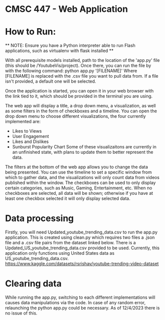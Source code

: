 # CMSC 447 - Web Application

# How to Run:
** NOTE: Ensure you have a Python interpreter able to run Flash applications, such as virtualenv with flask installed **

With all prerequisite models installed, path to the location of the 'app.py' file (this should be /YoutubeVis/project).
Once there, you can run the file by with the following command:
    python app.py '[FILENAME]'
Where [FILENAME] is replaced with the .csv file you want to pull data from. If a file isn't provided, a default one will be selected.

Once the application is started, you can open it in your web browser with the link tied to it, which should be provided in the terminal you are using.

The web app will display a title, a drop down menu, a visualization, as well as some filters in the form of checkboxes and a timeline. You can open the drop down menu to choose different visualizations, the four currently implemented are:
* Likes to Views
* User Engagement
* Likes and Dislikes
* Sunburst Popularity Chart
Some of these visualizaitons are currently in an unfinished state, with plans to update them to better represent the data.

The filters at the bottom of the web app allows you to change the data being presented. You can use the timeline to set a specific window from which to gather data, and the visualizations will only count data from videos published within the window. The checkboxes can be used to only display certain categories, such as Music, Gaming, Entertainment, etc. When no checkboxes are selected, all data will be shown; otherwise if you have at least one checkbox selected it will only display selected data.

# Data processing
Firstly, you will need Updated_youtube_trending_data.csv to run the app.py application.
This is created using clean.py which requires two files a .json file and a .csv file pairs from the dataset linked below.
There is a Updated_US_youtube_trending_data.csv provided to be used. Currently, this application only functions using United States data as US_youtube_trending_data.csv.
https://www.kaggle.com/datasets/rsrishav/youtube-trending-video-dataset

# Clearing data
While running the app.py, switching to each different implementations will causes data manipulations via the code. In case of any random error, relaunching the python app.py could be necessary. As of 12/4/2023 there is no issue of this.
